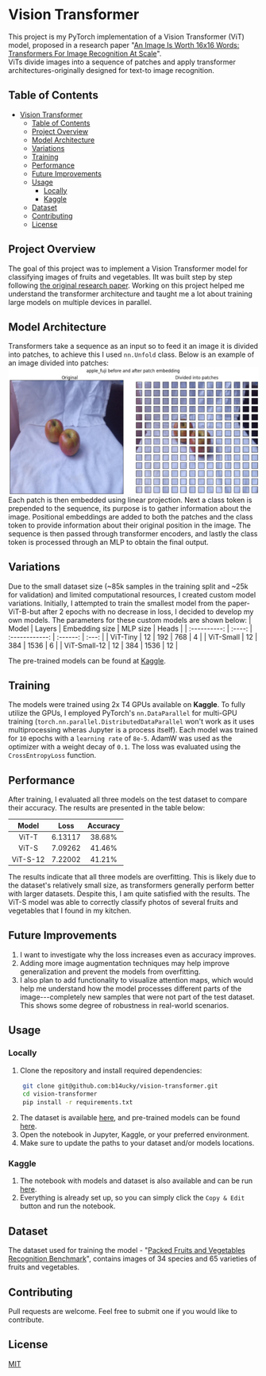 # Vision Transformer

This project is my PyTorch implementation of a Vision Transformer (ViT) model, proposed in a research paper "[An Image Is Worth 16x16 Words: Transformers For Image Recognition At Scale](https://arxiv.org/abs/2010.11929)".\
ViTs divide images into a sequence of patches and apply transformer architectures-originally designed for text-to image recognition.

## Table of Contents
- [Vision Transformer](#vision-transformer)
  - [Table of Contents](#table-of-contents)
  - [Project Overview](#project-overview)
  - [Model Architecture](#model-architecture)
  - [Variations](#variations)
  - [Training](#training)
  - [Performance](#performance)
  - [Future Improvements](#future-improvements)
  - [Usage](#usage)
    - [Locally](#locally)
    - [Kaggle](#kaggle)
  - [Dataset](#dataset)
  - [Contributing](#contributing)
  - [License](#license)

## Project Overview

The goal of this project was to implement a Vision Transformer model for classifying images of fruits and vegetables. IIt was built step by step following [the original research paper](https://arxiv.org/abs/2010.11929). Working on this project helped me understand the transformer architecture and taught me a lot about training large models on multiple devices in parallel.

## Model Architecture

Transformers take a sequence as an input so to feed it an image it is divided into patches, to achieve this I used `nn.Unfold` class. Below is an example of an image divided into patches:
![patch division visualisation](/images/patch-div-vis.png)
Each patch is then embedded using linear projection. Next a class token is prepended to the sequence, its purpose is to gather information about the image. Positional embeddings are added to both the patches and the class token to provide information about their original position in the image. The sequence is then passed through transformer encoders, and lastly the class token is processed through an MLP to obtain the final output.

## Variations

Due to the small dataset size (~85k samples in the training split and ~25k for validation) and limited computational resources, I created custom model variations. Initially, I attempted to train the smallest model from the paper-ViT-B-but after 2 epochs with no decrease in loss, I decided to develop my own models. The parameters for these custom models are shown below:
|    Model     | Layers | Embedding size | MLP size | Heads |
| :----------: | :----: | :------------: | :------: | :---: |
|   ViT-Tiny   |   12   |      192       |   768    |   4   |
|  ViT-Small   |   12   |      384       |   1536   |   6   |
| ViT-Small-12 |   12   |      384       |   1536   |  12   |

The pre-trained models can be found at [Kaggle](https://www.kaggle.com/models/b14ucky/vision-transformer).

## Training

The models were trained using 2x T4 GPUs available on **Kaggle**. To fully utilize the GPUs, I employed PyTorch's `nn.DataParallel` for multi-GPU training (`torch.nn.parallel.DistributedDataParallel` won't work as it uses multiprocessing wheras Jupyter is a process itself). Each model was trained for `10` epochs with a `learning rate` of `8e-5`. AdamW was used as the optimizer with a weight decay of `0.1`. The loss was evaluated using the `CrossEntropyLoss` function.

## Performance

After training, I evaluated all three models on the test dataset to compare their accuracy. The results are presented in the table below:

|  Model   |  Loss   | Accuracy |
| :------: | :-----: | :------: |
|  ViT-T   | 6.13117 |  38.68%  |
|  ViT-S   | 7.09262 |  41.46%  |
| ViT-S-12 | 7.22002 |  41.21%  |

The results indicate that all three models are overfitting. This is likely due to the dataset's relatively small size, as transformers generally perform better with larger datasets. Despite this, I am quite satisfied with the results. The ViT-S model was able to correctly classify photos of several fruits and vegetables that I found in my kitchen.

## Future Improvements

1. I want to investigate why the loss increases even as accuracy improves.
2. Adding more image augmentation techniques may help improve generalization and prevent the models from overfitting.
3. I also plan to add functionality to visualize attention maps, which would help me understand how the model processes different parts of the image---completely new samples that were not part of the test dataset. This shows some degree of robustness in real-world scenarios.

## Usage

### Locally
1. Clone the repository and install required dependencies:
```bash
	git clone git@github.com:b14ucky/vision-transformer.git
	cd vision-transformer
	pip install -r requirements.txt
```
2. The dataset is available [here](https://www.kaggle.com/datasets/sergeynesteruk/packed-fruits-and-vegetables-recognition-benchmark), and pre-trained models can be found [here](https://www.kaggle.com/models/b14ucky/vision-transformer).
3. Open the notebook in Jupyter, Kaggle, or your preferred environment.
4. Make sure to update the paths to your dataset and/or models locations.

### Kaggle
1. The notebook with models and dataset is also available and can be run [here](https://www.kaggle.com/code/b14ucky/vision-transformer).
2. Everything is already set up, so you can simply click the `Copy & Edit` button and run the notebook.

## Dataset

The dataset used for training the model - "[Packed Fruits and Vegetables Recognition Benchmark](https://www.kaggle.com/datasets/sergeynesteruk/packed-fruits-and-vegetables-recognition-benchmark)", contains images of 34 species and 65 varieties of fruits and vegetables.

## Contributing

Pull requests are welcome. Feel free to submit one if you would like to contribute.

## License

[MIT](https://choosealicense.com/licenses/mit/)